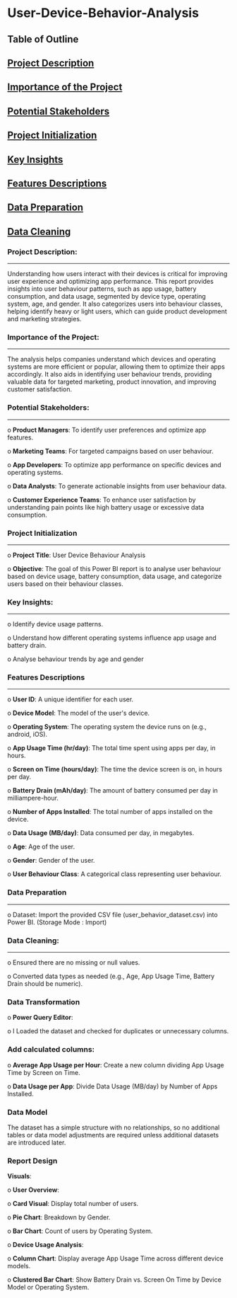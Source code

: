 # User-Device-Behavior-Analysis

## Table of Outline

## [Project Description](#project-description)

## [Importance of the Project](#importance-of-the-project)

## [Potential Stakeholders](#potential-stakeholders)

## [Project Initialization](#project-initialization)

## [Key Insights](#key-insights)

## [Features Descriptions](#features-descriptions)

## [Data Preparation](#data-preparation)

## [Data Cleaning](#data-cleaning)

### Project Description:
---
Understanding how users interact with their devices is critical for improving user experience and optimizing app performance. This report provides insights into user behaviour patterns, such as app usage, battery consumption, and data usage, segmented by device type, operating system, age, and gender. It also categorizes users into behaviour classes, helping identify heavy or light users, which can guide product development and marketing strategies.

### Importance of the Project:
---
The analysis helps companies understand which devices and operating systems are more efficient or popular, allowing them to optimize their apps accordingly. It also aids in identifying user behaviour trends, providing valuable data for targeted marketing, product innovation, and improving customer satisfaction.

### Potential Stakeholders:
---
o **Product Managers**: To identify user preferences and optimize app features.

o **Marketing Teams**: For targeted campaigns based on user behaviour.

o **App Developers**: To optimize app performance on specific devices and operating systems.

o **Data Analysts**: To generate actionable insights from user behaviour data.

o **Customer Experience Teams**: To enhance user satisfaction by understanding pain points like high battery usage or excessive data consumption.

### Project Initialization
---
o **Project Title**: User Device Behaviour Analysis

o **Objective**: The goal of this Power BI report is to analyse user behaviour based on device usage, battery consumption, data usage, and categorize users based on their behaviour classes.

### Key Insights:
---
o Identify device usage patterns.

o Understand how different operating systems influence app usage and battery drain.

o Analyse behaviour trends by age and gender

### Features Descriptions
---
o **User ID**: A unique identifier for each user.

o **Device Model**: The model of the user's device.

o **Operating System**: The operating system the device runs on (e.g., android, iOS).

o **App Usage Time (hr/day)**: The total time spent using apps per day, in hours.

o **Screen on Time (hours/day)**: The time the device screen is on, in hours per day.

o **Battery Drain (mAh/day)**: The amount of battery consumed per day in milliampere-hour.

o **Number of Apps Installed**: The total number of apps installed on the device.

o **Data Usage (MB/day)**: Data consumed per day, in megabytes.

o **Age**: Age of the user.

o **Gender**: Gender of the user.

o **User Behaviour Class**: A categorical class representing user behaviour.

### Data Preparation
---
o Dataset: Import the provided CSV file (user_behavior_dataset.csv) into Power BI. (Storage Mode : Import)

### Data Cleaning:
---
o Ensured there are no missing or null values.

o Converted data types as needed (e.g., Age, App Usage Time, Battery Drain should be numeric).

### Data Transformation

o **Power Query Editor**:

o I Loaded the dataset and checked for duplicates or unnecessary columns.

###  Add calculated columns:

o **Average App Usage per Hour**: Create a new column dividing App Usage Time by Screen on Time.

o **Data Usage per App**: Divide Data Usage (MB/day) by Number of Apps Installed.

### Data Model

The dataset has a simple structure with no relationships, so no additional tables or data model adjustments are required unless additional datasets are introduced later.

### Report Design

**Visuals**:

o **User Overview**:

o **Card Visual**: Display total number of users.

o **Pie Chart**: Breakdown by Gender.

o **Bar Chart**: Count of users by Operating System.

o **Device Usage Analysis**:

o **Column Chart**: Display average App Usage Time across different device models.

o **Clustered Bar Chart**: Show Battery Drain vs. Screen On Time by Device Model or Operating System.


